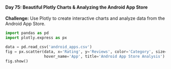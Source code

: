 #### Day 75: Beautiful Plotly Charts & Analyzing the Android App Store
**Challenge:** Use Plotly to create interactive charts and analyze data from the Android App Store.

```python
import pandas as pd
import plotly.express as px

data = pd.read_csv('android_apps.csv')
fig = px.scatter(data, x='Rating', y='Reviews', color='Category', size='Installs',
                 hover_name='App', title='Android App Store Analysis')
fig.show()
```


